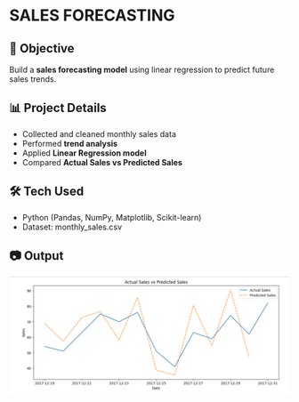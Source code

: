 # SALES FORECASTING

## 📌 Objective
Build a **sales forecasting model** using linear regression to predict future sales trends.

## 📊 Project Details
- Collected and cleaned monthly sales data
- Performed **trend analysis**
- Applied **Linear Regression model**
- Compared **Actual Sales vs Predicted Sales**

## 🛠️ Tech Used
- Python (Pandas, NumPy, Matplotlib, Scikit-learn)
- Dataset: monthly_sales.csv

## 📷 Output
![Sales Forecasting](sales.png)

